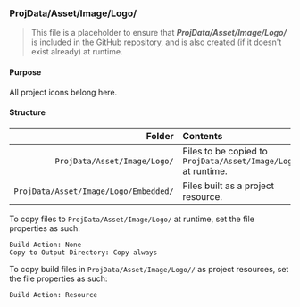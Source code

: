 ﻿### ProjData/Asset/Image/Logo/
> This file is a placeholder to ensure that ***ProjData/Asset/Image/Logo/*** is included in the GitHub repository, and is also
created (if it doesn't exist already) at runtime.

#### Purpose
All project icons belong here.

#### Structure
| Folder                                   | Contents                                                          |
|-----------------------------------------:|:------------------------------------------------------------------|
| `ProjData/Asset/Image/Logo/`          | Files to be copied to `ProjData/Asset/Image/Logo/` at runtime. |
| `ProjData/Asset/Image/Logo/Embedded/` | Files built as a project resource.                                |

To copy files to `ProjData/Asset/Image/Logo/` at runtime, set the file properties as such:
```
Build Action: None
Copy to Output Directory: Copy always
```

To copy build files in `ProjData/Asset/Image/Logo//` as project resources, set the file properties as such:
```
Build Action: Resource
```